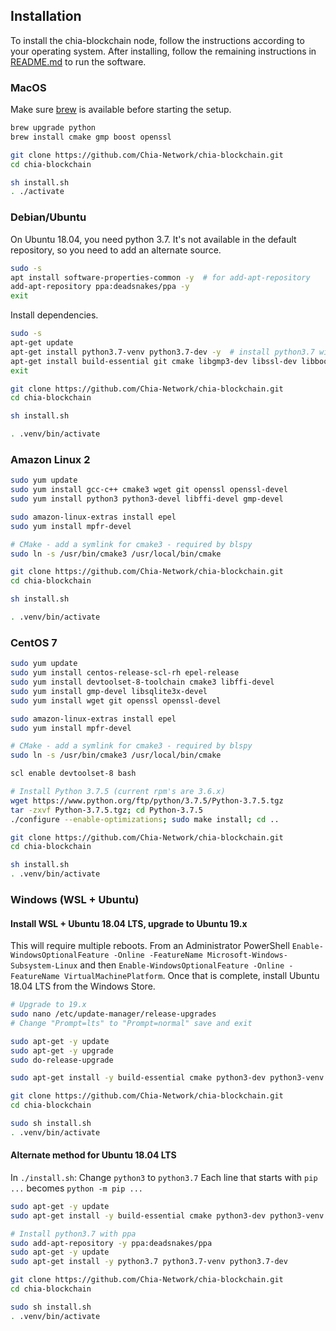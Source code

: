 ## Installation

To install the chia-blockchain node, follow the instructions according to your operating system.
After installing, follow the remaining instructions in [README.md](README.md) to run the software.

### MacOS
Make sure [brew](https://brew.sh/) is available before starting the setup.
```bash
brew upgrade python
brew install cmake gmp boost openssl

git clone https://github.com/Chia-Network/chia-blockchain.git
cd chia-blockchain

sh install.sh
. ./activate
```

### Debian/Ubuntu

On Ubuntu 18.04, you need python 3.7. It's not available in the default
repository, so you need to add an alternate source.

```bash
sudo -s
apt install software-properties-common -y  # for add-apt-repository
add-apt-repository ppa:deadsnakes/ppa -y
exit
```

Install dependencies.

```bash
sudo -s
apt-get update
apt-get install python3.7-venv python3.7-dev -y  # install python3.7 with venv and headers
apt-get install build-essential git cmake libgmp3-dev libssl-dev libboost-all-dev -y
exit

git clone https://github.com/Chia-Network/chia-blockchain.git
cd chia-blockchain

sh install.sh

. .venv/bin/activate
```
### Amazon Linux 2

```bash
sudo yum update
sudo yum install gcc-c++ cmake3 wget git openssl openssl-devel
sudo yum install python3 python3-devel libffi-devel gmp-devel

sudo amazon-linux-extras install epel
sudo yum install mpfr-devel

# CMake - add a symlink for cmake3 - required by blspy
sudo ln -s /usr/bin/cmake3 /usr/local/bin/cmake

git clone https://github.com/Chia-Network/chia-blockchain.git
cd chia-blockchain

sh install.sh

. .venv/bin/activate
```
### CentOS 7

```bash
sudo yum update
sudo yum install centos-release-scl-rh epel-release
sudo yum install devtoolset-8-toolchain cmake3 libffi-devel
sudo yum install gmp-devel libsqlite3x-devel
sudo yum install wget git openssl openssl-devel

sudo amazon-linux-extras install epel
sudo yum install mpfr-devel

# CMake - add a symlink for cmake3 - required by blspy
sudo ln -s /usr/bin/cmake3 /usr/local/bin/cmake

scl enable devtoolset-8 bash

# Install Python 3.7.5 (current rpm's are 3.6.x)
wget https://www.python.org/ftp/python/3.7.5/Python-3.7.5.tgz
tar -zxvf Python-3.7.5.tgz; cd Python-3.7.5
./configure --enable-optimizations; sudo make install; cd ..

git clone https://github.com/Chia-Network/chia-blockchain.git
cd chia-blockchain

sh install.sh
. .venv/bin/activate
```

### Windows (WSL + Ubuntu)
#### Install WSL + Ubuntu 18.04 LTS, upgrade to Ubuntu 19.x

This will require multiple reboots. From an Administrator PowerShell
`Enable-WindowsOptionalFeature -Online -FeatureName Microsoft-Windows-Subsystem-Linux`
and then
`Enable-WindowsOptionalFeature -Online -FeatureName VirtualMachinePlatform`.
Once that is complete, install Ubuntu 18.04 LTS from the Windows Store.
```bash
# Upgrade to 19.x
sudo nano /etc/update-manager/release-upgrades
# Change "Prompt=lts" to "Prompt=normal" save and exit

sudo apt-get -y update
sudo apt-get -y upgrade
sudo do-release-upgrade

sudo apt-get install -y build-essential cmake python3-dev python3-venv software-properties-common libgmp3-dev --no-install-recommends

git clone https://github.com/Chia-Network/chia-blockchain.git
cd chia-blockchain

sudo sh install.sh
. .venv/bin/activate
```

#### Alternate method for Ubuntu 18.04 LTS
In `./install.sh`:
Change `python3` to `python3.7`
Each line that starts with `pip ...` becomes `python -m pip ...`

```bash
sudo apt-get -y update
sudo apt-get install -y build-essential cmake python3-dev python3-venv software-properties-common libgmp3-dev --no-install-recommends

# Install python3.7 with ppa
sudo add-apt-repository -y ppa:deadsnakes/ppa
sudo apt-get -y update
sudo apt-get install -y python3.7 python3.7-venv python3.7-dev

git clone https://github.com/Chia-Network/chia-blockchain.git
cd chia-blockchain

sudo sh install.sh
. .venv/bin/activate
```
